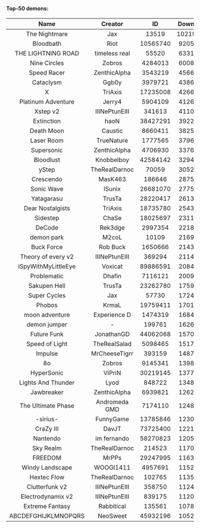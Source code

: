 #### Top-50 demons:

| Name | Creator | ID | Downloads | Likes |
|:---:|:---:|:---:|:---:|:---:|
| The Nightmare | Jax | 13519 | 102193203 | 5309844
| Bloodbath | Riot | 10565740 | 92050117 | 4326138
| THE LIGHTNING ROAD | timeless real | 55520 | 63316119 | 2960670
| Nine Circles | Zobros | 4284013 | 60083780 | 3182136
| Speed Racer | ZenthicAlpha | 3543219 | 45662291 | 2325502
| Cataclysm | Ggb0y | 3979721 | 43860182 | 1355350
| X | TriAxis | 17235008 | 42660068 | 2124175
| Platinum Adventure | Jerry4 | 5904109 | 41264126 | 2556354
| Xstep v2 | IIINePtunEIII | 341613 | 41102977 | 1577956
| Extinction | haoN | 38427291 | 39225834 | 1343371
| Death Moon  | Caustic | 8660411 | 38259579 | 1911538
| Laser Room | TrueNature | 1777565 | 37961965 | 1203156
| Supersonic | ZenthicAlpha | 4706930 | 33760567 | 1546394
| Bloodlust | Knobbelboy | 42584142 | 32947248 | 1024716
| yStep | TheRealDarnoc | 70059 | 30527814 | 1058289
| Crescendo | MasK463 | 186646 | 28753672 | 1028865
| Sonic Wave | lSunix | 26681070 | 27750342 | 877882
| Yatagarasu  | TrusTa | 28220417 | 26132988 | 1001205
| Dear Nostalgists | TriAxis | 18735780 | 25439692 | 1349077
| Sidestep | ChaSe | 18025697 | 23112726 | 1001935
| DeCode | Rek3dge | 2997354 | 22181905 | 1028742
| demon park | M2coL | 10109 | 21698331 | 749941
| Buck Force | Rob Buck | 1650666 | 21434447 | 582120
| Theory of every v2 | IIINePtunEIII | 369294 | 21145389 | 784159
| iSpyWithMyLittleEye | Voxicat | 89886591 | 20843466 | 1688059
| Problematic | Dhafin | 7116121 | 20091518 | 1067009
| Sakupen Hell | TrusTa | 23262780 | 17597616 | 542882
| Super Cycles | Jax | 57730 | 17248675 | 642934
| Phobos | KrmaL | 19759411 | 17019510 | 624443
| moon adventure | Experience D | 1474319 | 16844007 | 501163
| demon jumper | - | 199761 | 16260674 | 602285
| Future Funk | JonathanGD | 44062068 | 15708894 | 745949
| Speed of Light | TheRealSalad | 5098465 | 15177776 | 743721
| Impulse | MrCheeseTigrr | 393159 | 14871961 | 786480
| 8o | Zobros | 9145341 | 13981867 | 721861
| HyperSonic | ViPriN | 30219145 | 13770743 | 520263
| Lights And Thunder | Lyod | 848722 | 13481348 | 649909
| Jawbreaker | ZenthicAlpha | 6939821 | 12623515 | 681484
| The Ultimate Phase | Andromeda GMD | 7174110 | 12489445 | 495281
| -sirius- | FunnyGame | 13785846 | 12300815 | 751635
| CraZy III | DavJT | 73725400 | 12218335 | 654272
| Nantendo | im fernando | 58270823 | 12051422 | 750787
| Sky Realm | TheRealDarnoc | 214523 | 11707309 | 510939
| FREEDOM | MrPPs | 29247995 | 11631194 | 600998
| Windy Landscape | WOOGI1411 | 4957691 | 11528276 | 664554
| Hextec Flow | TheRealDarnoc | 102765 | 11350271 | 534178
| Clutterfunk v2 | IIINePtunEIII | 358750 | 11243621 | 481034
| Electrodynamix v2 | IIINePtunEIII | 839175 | 11205851 | 422325
| Extreme Fantasy | Rabbitical | 135561 | 10781237 | 442324
| ABCDEFGHIJKLMNOPQRS | NeoSweet | 45932196 | 10524304 | 723939
